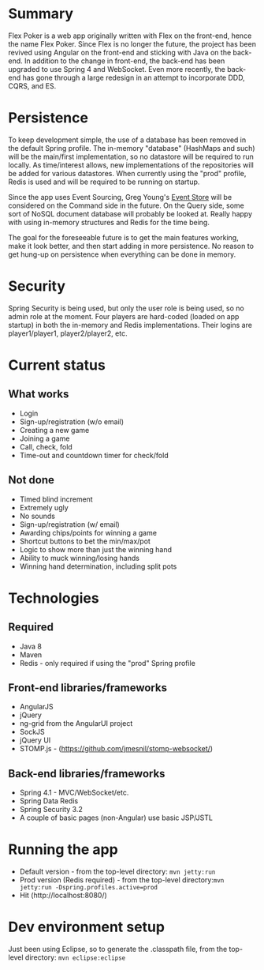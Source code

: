 Summary
======

Flex Poker is a web app originally written with Flex on the front-end, hence the name Flex Poker.  Since Flex is no longer the future, the project has been revived using Angular on the front-end and sticking with Java on the back-end.  In addition to the change in front-end, the back-end has been upgraded to use Spring 4 and WebSocket.  Even more recently, the back-end has gone through a large redesign in an attempt to incorporate DDD, CQRS, and ES.

Persistence
===========

To keep development simple, the use of a database has been removed in the default Spring profile.  The in-memory "database" (HashMaps and such) will be the main/first implementation, so no datastore will be required to run locally.  As time/interest allows, new implementations of the repositories will be added for various datastores.  When currently using the "prod" profile, Redis is used and will be required to be running on startup.

Since the app uses Event Sourcing, Greg Young's [Event Store](https://github.com/EventStore/EventStore) will be considered on the Command side in the future.  On the Query side, some sort of NoSQL document database will probably be looked at.  Really happy with using in-memory structures and Redis for the time being.

The goal for the foreseeable future is to get the main features working, make it look better, and then start adding in more persistence.  No reason to get hung-up on persistence when everything can be done in memory.

Security
========

Spring Security is being used, but only the user role is being used, so no admin role at the moment.  Four players are hard-coded (loaded on app startup) in both the in-memory and Redis implementations.  Their logins are player1/player1, player2/player2, etc.

Current status
==============

What works
----------

* Login
* Sign-up/registration (w/o email)
* Creating a new game
* Joining a game
* Call, check, fold
* Time-out and countdown timer for check/fold

Not done
--------

* Timed blind increment
* Extremely ugly
* No sounds
* Sign-up/registration (w/ email)
* Awarding chips/points for winning a game
* Shortcut buttons to bet the min/max/pot
* Logic to show more than just the winning hand
* Ability to muck winning/losing hands
* Winning hand determination, including split pots

Technologies
============

Required
--------

* Java 8
* Maven
* Redis - only required if using the "prod" Spring profile

Front-end libraries/frameworks
------------------------------

* AngularJS
* jQuery
* ng-grid from the AngularUI project
* SockJS
* jQuery UI
* STOMP.js - (https://github.com/jmesnil/stomp-websocket/)

Back-end libraries/frameworks
-----------------------------

* Spring 4.1 - MVC/WebSocket/etc.
* Spring Data Redis
* Spring Security 3.2
* A couple of basic pages (non-Angular) use basic JSP/JSTL

Running the app
===============

* Default version - from the top-level directory: `mvn jetty:run`
* Prod version (Redis required) - from the top-level directory:`mvn jetty:run -Dspring.profiles.active=prod`
* Hit (http://localhost:8080/)

Dev environment setup
=====================

Just been using Eclipse, so to generate the .classpath file, from the top-level directory: `mvn eclipse:eclipse`
